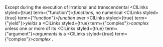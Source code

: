  



Except during the execution of irrational and transcendental <ClLinks styled={true} term={"function"}><i>functions</i></ClLinks>, no numerical <ClLinks styled={true} term={"function"}><i>function</i></ClLinks> ever <ClLinks styled={true} term={"yield"}><i>yields</i></ClLinks> a <ClLinks styled={true} term={"complex"}><i>complex</i></ClLinks> unless one or more of its <ClLinks styled={true} term={"argument"}><i>arguments</i></ClLinks> is a <ClLinks styled={true} term={"complex"}><i>complex</i></ClLinks> . 



